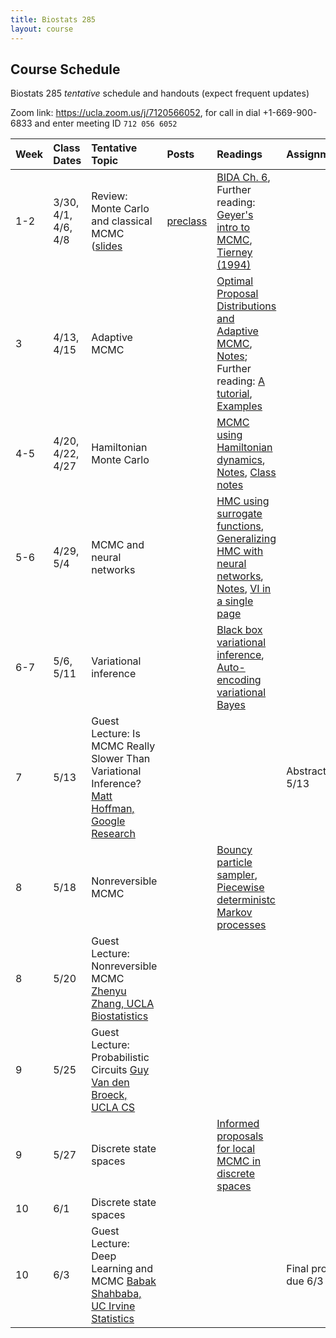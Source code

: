 ```yaml
---
title: Biostats 285
layout: course
---
```


## Course Schedule

Biostats 285 _tentative_ schedule and handouts (expect frequent updates)

Zoom link: <https://ucla.zoom.us/j/7120566052>, for call in dial +1-669-900-6833 and enter meeting ID `712 056 6052`

| Week | Class Dates | Tentative Topic | Posts | Readings | Assignments
|:-----------|:-----------|:------------|:------------|:------------|:------------|
|  1-2 | 3/30, 4/1, 4/6, 4/8   | Review: Monte Carlo and classical MCMC ([slides](https://ucla-biostats-285.github.io/slides/ABC_Lecture1.pdf) | [preclass](https://ucla-biostats-285.github.io/biostats285spring2021/2021/03/12/preclass.html) | [BIDA Ch. 6](https://ucla-biostats-285.github.io/reading/BIDA.pdf), Further reading: [Geyer's intro to MCMC](https://ucla-biostats-285.github.io/reading/GeyerIntro.pdf), [Tierney (1994)](https://ucla-biostats-285.github.io/reading/Tierney.pdf)
|  3 | 4/13, 4/15 | Adaptive MCMC | | [Optimal Proposal Distributions and Adaptive MCMC](https://ucla-biostats-285.github.io/reading/AdaptiveMCMC.pdf), [Notes](https://ucla-biostats-285.github.io/notes/Optimal_Proposal_Dist.pdf); Further reading: [A tutorial](https://ucla-biostats-285.github.io/reading/andrieu-thoms.pdf), [Examples](https://ucla-biostats-285.github.io/reading/Examples.pdf)
|  4-5 | 4/20, 4/22, 4/27 | Hamiltonian Monte Carlo | | [MCMC using Hamiltonian dynamics](https://ucla-biostats-285.github.io/reading/Neal2011.pdf), [Notes](https://ucla-biostats-285.github.io/notes/HMC.pdf), [Class notes](https://ucla-biostats-285.github.io/notes/hmcClassNotes.pdf)
|  5-6 | 4/29, 5/4   | MCMC and neural networks | | [HMC using surrogate functions](https://ucla-biostats-285.github.io/reading/Zhang2017.pdf), [Generalizing HMC with neural networks](https://ucla-biostats-285.github.io/reading/Levy2018.pdf), [Notes](https://ucla-biostats-285.github.io/notes/L2HMC.pdf), [VI in a single page](https://ucla-biostats-285.github.io/notes/OnePageVI.pdf)
| 6-7 | 5/6, 5/11 | Variational inference | | [Black box variational inference](https://arxiv.org/abs/1401.0118), [Auto-encoding variational Bayes](https://arxiv.org/abs/1312.6114) |
| 7 | 5/13 | Guest Lecture: Is MCMC Really Slower Than Variational Inference? [Matt Hoffman, Google Research](http://matthewdhoffman.com/) |||Abstract, due 5/13
|  8 | 5/18 | Nonreversible MCMC | | [Bouncy particle sampler](https://ucla-biostats-285.github.io/reading/BPS.pdf),  [Piecewise deterministc Markov processes](https://ucla-biostats-285.github.io/reading/piecewiseDeterministic.pdf)| 
| 8 | 5/20 | Guest Lecture: Nonreversible MCMC [Zhenyu Zhang, UCLA Biostatistics](https://sites.google.com/view/zhenyuzhang) |||
| 9 | 5/25 | Guest Lecture: Probabilistic Circuits [Guy Van den Broeck, UCLA CS](https://web.cs.ucla.edu/~guyvdb/) |||
|  9 | 5/27 | Discrete state spaces | | [Informed proposals for local MCMC in discrete spaces](https://ucla-biostats-285.github.io/reading/zanella2020.pdf) |
| 10 | 6/1 | Discrete state spaces | | |
| 10 | 6/3 | Guest Lecture: Deep Learning and MCMC [Babak Shahbaba, UC Irvine Statistics](https://www.ics.uci.edu/~babaks/)| | |Final project, due 6/3
